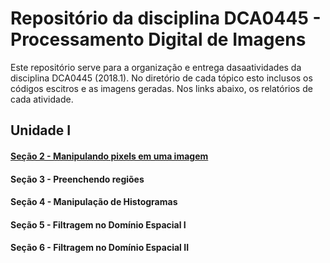 # Repositório da disciplina DCA0445 - Processamento Digital de Imagens

Este repositório serve para a organização e entrega dasaatividades da disciplina DCA0445 (2018.1). No diretório de cada tópico esto inclusos os códigos escitros e as imagens geradas. Nos links abaixo, os relatórios de cada atividade.


## Unidade I

#### [Seção 2 - Manipulando pixels em uma imagem](HO_00/maquina_virtual.JPG)

#### Seção 3 - Preenchendo regiões 

#### Seção 4 - Manipulação de Histogramas

#### Seção 5 - Filtragem no Domínio Espacial I

#### Seção 6 - Filtragem no Domínio Espacial II



